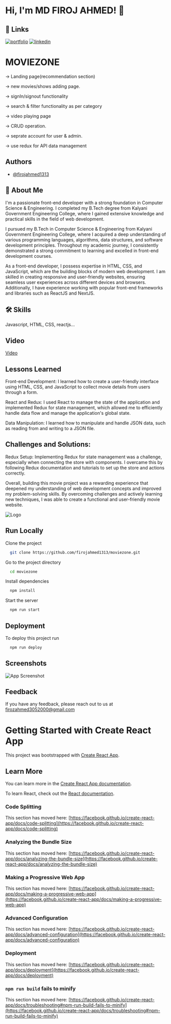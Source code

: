 
# Hi, I'm   MD FIROJ AHMED! 👋


## 🔗 Links
[![portfolio](https://img.shields.io/badge/my_portfolio-000?style=for-the-badge&logo=ko-fi&logoColor=white)](https://firojahmed1313.github.io/protfolio/)
[![linkedin](https://img.shields.io/badge/linkedin-0A66C2?style=for-the-badge&logo=linkedin&logoColor=white)](https://www.linkedin.com/in/md-firoj-ahmed-8209a01bb/)



# MOVIEZONE

-> Landing page(recommendation section)

 -> new movies/shows adding page.

 -> signIn/signout functionality

 -> search & filter functionality as per category

 -> video playing page

 -> CRUD operation.

 -> seprate account for user & admin.

 -> use redux for API data management



## Authors

- [@firojahmed1313](https://github.com/firojahmed1313)


## 🚀 About Me
I'm a passionate front-end developer with a strong foundation in Computer Science & Engineering. I completed my B.Tech degree from Kalyani Government Engineering College, where I gained extensive knowledge and practical skills in the field of web development.

I pursued my B.Tech in Computer Science & Engineering from Kalyani Government Engineering College, where I acquired a deep understanding of various programming languages, algorithms, data structures, and software development principles. Throughout my academic journey, I consistently demonstrated a strong commitment to learning and excelled in front-end development courses.

As a front-end developer, I possess expertise in HTML, CSS, and JavaScript, which are the building blocks of modern web development. I am skilled in creating responsive and user-friendly websites, ensuring seamless user experiences across different devices and browsers. Additionally, I have experience working with popular front-end frameworks and libraries such as ReactJS and NextJS.


## 🛠 Skills
Javascript, HTML, CSS, reactjs...


## Video

[Video](https://drive.google.com/file/d/1_qS8-TyR1OTr0GucHTM47HTytEtP5RNu/view?usp=sharing)


## Lessons Learned

Front-end Development: I learned how to create a user-friendly interface using HTML, CSS, and JavaScript to collect movie details from users through a form.

React and Redux: I used React to manage the state of the application and implemented Redux for state management, which allowed me to efficiently handle data flow and manage the application's global state.

Data Manipulation: I learned how to manipulate and handle JSON data, such as reading from and writing to a JSON file.

## Challenges and Solutions:

Redux Setup: Implementing Redux for state management was a challenge, especially when connecting the store with components. I overcame this by following Redux documentation and tutorials to set up the store and actions correctly.

Overall, building this movie project was a rewarding experience that deepened my understanding of web development concepts and improved my problem-solving skills. By overcoming challenges and actively learning new techniques, I was able to create a functional and user-friendly movie website.







![Logo](https://www.linkpicture.com/q/logomovie.png)


## Run Locally

Clone the project

```bash
  git clone https://github.com/firojahmed1313/moviezone.git
```

Go to the project directory

```bash
  cd moviezone
```

Install dependencies

```bash
  npm install
```

Start the server

```bash
  npm run start
```


## Deployment

To deploy this project run

```bash
  npm run deploy
```


## Screenshots

![App Screenshot](https://via.placeholder.com/468x300?text=App+Screenshot+Here)


## Feedback

If you have any feedback, please reach out to us at firozahmed3052000@gmail.com


# Getting Started with Create React App

This project was bootstrapped with [Create React App](https://github.com/facebook/create-react-app).



## Learn More

You can learn more in the [Create React App documentation](https://facebook.github.io/create-react-app/docs/getting-started).

To learn React, check out the [React documentation](https://reactjs.org/).

### Code Splitting

This section has moved here: [https://facebook.github.io/create-react-app/docs/code-splitting](https://facebook.github.io/create-react-app/docs/code-splitting)

### Analyzing the Bundle Size

This section has moved here: [https://facebook.github.io/create-react-app/docs/analyzing-the-bundle-size](https://facebook.github.io/create-react-app/docs/analyzing-the-bundle-size)

### Making a Progressive Web App

This section has moved here: [https://facebook.github.io/create-react-app/docs/making-a-progressive-web-app](https://facebook.github.io/create-react-app/docs/making-a-progressive-web-app)

### Advanced Configuration

This section has moved here: [https://facebook.github.io/create-react-app/docs/advanced-configuration](https://facebook.github.io/create-react-app/docs/advanced-configuration)

### Deployment

This section has moved here: [https://facebook.github.io/create-react-app/docs/deployment](https://facebook.github.io/create-react-app/docs/deployment)

### `npm run build` fails to minify

This section has moved here: [https://facebook.github.io/create-react-app/docs/troubleshooting#npm-run-build-fails-to-minify](https://facebook.github.io/create-react-app/docs/troubleshooting#npm-run-build-fails-to-minify)
